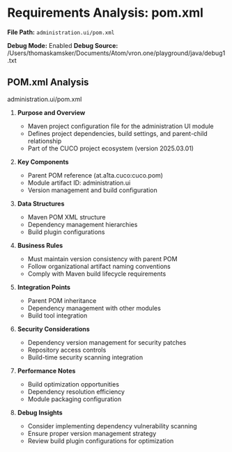 # Requirements Analysis: pom.xml

**File Path:** `administration.ui/pom.xml`

**Debug Mode:** Enabled
**Debug Source:** /Users/thomaskamsker/Documents/Atom/vron.one/playground/java/debug1.txt

## POM.xml Analysis

administration.ui/pom.xml

1. **Purpose and Overview**
   - Maven project configuration file for the administration UI module
   - Defines project dependencies, build settings, and parent-child relationship
   - Part of the CUCO project ecosystem (version 2025.03.01)

2. **Key Components**
   - Parent POM reference (at.a1ta.cuco:cuco.pom)
   - Module artifact ID: administration.ui
   - Version management and build configuration

3. **Data Structures**
   - Maven POM XML structure
   - Dependency management hierarchies
   - Build plugin configurations

4. **Business Rules**
   - Must maintain version consistency with parent POM
   - Follow organizational artifact naming conventions
   - Comply with Maven build lifecycle requirements

5. **Integration Points**
   - Parent POM inheritance
   - Dependency management with other modules
   - Build tool integration

6. **Security Considerations**
   - Dependency version management for security patches
   - Repository access controls
   - Build-time security scanning integration

7. **Performance Notes**
   - Build optimization opportunities
   - Dependency resolution efficiency
   - Module packaging configuration

8. **Debug Insights**
   - Consider implementing dependency vulnerability scanning
   - Ensure proper version management strategy
   - Review build plugin configurations for optimization